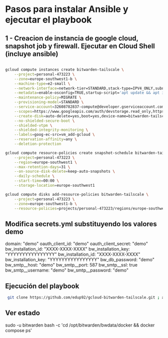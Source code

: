 # Pasos para instalar Ansible y ejecutar el playbook

## 1 - Creacion de instancia de google cloud, snapshot job y firewall. Ejecutar en Cloud Shell (incluye ansible)

```bash

gcloud compute instances create bitwarden-tailscale \
    --project=personal-473223 \
    --zone=europe-southwest1-b \
    --machine-type=e2-small \
    --network-interface=network-tier=STANDARD,stack-type=IPV4_ONLY,subnet=default \
    --metadata=enable-osconfig=TRUE,startup-script='apt update && apt install -y ansible git' \
    --maintenance-policy=MIGRATE \
    --provisioning-model=STANDARD \
    --service-account=32608782837-compute@developer.gserviceaccount.com \
    --scopes=https://www.googleapis.com/auth/devstorage.read_only,https://www.googleapis.com/auth/logging.write,https://www.googleapis.com/auth/monitoring.write,https://www.googleapis.com/auth/service.management.readonly,https://www.googleapis.com/auth/servicecontrol,https://www.googleapis.com/auth/trace.append \
    --create-disk=auto-delete=yes,boot=yes,device-name=bitwarden-tailscale,image=projects/ubuntu-os-cloud/global/images/ubuntu-minimal-2404-noble-amd64-v20251002,mode=rw,size=25,type=pd-balanced \
    --no-shielded-secure-boot \
    --shielded-vtpm \
    --shielded-integrity-monitoring \
    --labels=goog-ec-src=vm_add-gcloud \
    --reservation-affinity=any \
    --deletion-protection

gcloud compute resource-policies create snapshot-schedule bitwarden-tailscale \
    --project=personal-473223 \
    --region=europe-southwest1 \
    --max-retention-days=31 \
    --on-source-disk-delete=keep-auto-snapshots \
    --daily-schedule \
    --start-time=00:00 \
    --storage-location=europe-southwest1

gcloud compute disks add-resource-policies bitwarden-tailscale \
    --project=personal-473223 \
    --zone=europe-southwest1-b \
    --resource-policies=projects/personal-473223/regions/europe-southwest1/resourcePolicies/bitwarden-tailscale
```

## Modifica secrets.yml substituyendo los valores demo

domain: "demo"
oauth_client_id: "demo"
oauth_client_secret: "demo"
bw_installation_id: "XXXX-XXXX-XXXX"
bw_installation_key: "YYYYYYYYYYYYYYYY"
bw_installation_id: "XXXX-XXXX-XXXX"
bw_installation_key: "YYYYYYYYYYYYYYYY"
bw_db_password: "demo"
bw_smtp__host: "demo"
bw_smtp__port: 587
bw_smtp__ssl: true
bw_smtp__username: "demo"
bw_smtp__password: "demo"


## Ejecución del playbook

```bash
 git clone https://github.com/edup92/gcloud-bitwarden-tailscale.git ; ansible-playbook gcloud-bitwarden-tailscale/main.yml --connection=local -e @gcloud-bitwarden-tailscale/secrets.yml
```

## Ver estado

sudo -u bitwarden bash -c 'cd /opt/bitwarden/bwdata/docker && docker compose ps'
